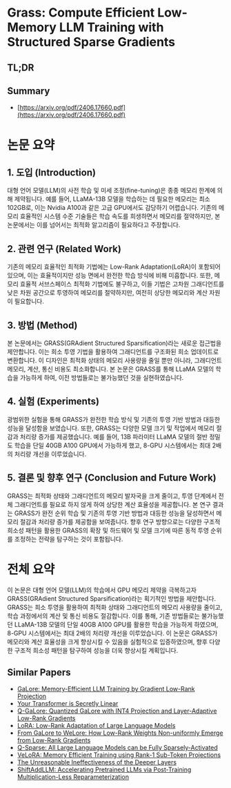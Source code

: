 # Grass: Compute Efficient Low-Memory LLM Training with Structured Sparse Gradients
## TL;DR
## Summary
- [https://arxiv.org/pdf/2406.17660.pdf](https://arxiv.org/pdf/2406.17660.pdf)

# 논문 요약

## 1. 도입 (Introduction)
대형 언어 모델(LLM)의 사전 학습 및 미세 조정(fine-tuning)은 종종 메모리 한계에 의해 제약됩니다. 예를 들어, LLaMA-13B 모델을 학습하는 데 필요한 메모리는 최소 102GB로, 이는 Nvidia A100과 같은 고급 GPU에서도 감당하기 어렵습니다. 기존의 메모리 효율적인 시스템 수준 기술들은 학습 속도를 희생하면서 메모리를 절약하지만, 본 논문에서는 이를 넘어서는 최적화 알고리즘이 필요하다고 주장합니다.

## 2. 관련 연구 (Related Work)
기존의 메모리 효율적인 최적화 기법에는 Low-Rank Adaptation(LoRA)이 포함되어 있으며, 이는 효율적이지만 성능 면에서 완전한 학습 방식에 비해 미흡합니다. 또한, 메모리 효율적 서브스페이스 최적화 기법에도 불구하고, 이들 기법은 고차원 그래디언트를 낮은 차원 공간으로 투영하여 메모리를 절약하지만, 여전히 상당한 메모리와 계산 자원이 필요합니다.

## 3. 방법 (Method)
본 논문에서는 GRASS(GRAdient Structured Sparsification)라는 새로운 접근법을 제안합니다. 이는 희소 투영 기법을 활용하여 그래디언트를 구조화된 희소 업데이트로 변환합니다. 이 디자인은 최적화 상태의 메모리 사용량을 줄일 뿐만 아니라, 그래디언트 메모리, 계산, 통신 비용도 최소화합니다. 본 논문은 GRASS를 통해 LLaMA 모델의 학습을 가능하게 하여, 이전 방법들로는 불가능했던 것을 실현하였습니다.

## 4. 실험 (Experiments)
광범위한 실험을 통해 GRASS가 완전한 학습 방식 및 기존의 투영 기반 방법과 대등한 성능을 달성함을 보였습니다. 또한, GRASS는 다양한 모델 크기 및 작업에서 메모리 절감과 처리량 증가를 제공했습니다. 예를 들어, 13B 파라미터 LLaMA 모델의 절반 정밀도 학습을 단일 40GB A100 GPU에서 가능하게 했고, 8-GPU 시스템에서는 최대 2배의 처리량 개선을 이루었습니다.

## 5. 결론 및 향후 연구 (Conclusion and Future Work)
GRASS는 최적화 상태와 그래디언트의 메모리 발자국을 크게 줄이고, 투영 단계에서 전체 그래디언트를 필요로 하지 않게 하여 상당한 계산 효율성을 제공합니다. 본 연구 결과는 GRASS가 완전 순위 학습 및 기존의 투영 기반 방법과 대등한 성능을 달성하면서 메모리 절감과 처리량 증가를 제공함을 보여줍니다. 향후 연구 방향으로는 다양한 구조적 희소성 패턴을 활용한 GRASS의 확장 및 하드웨어 및 모델 크기에 따른 동적 투영 순위를 조정하는 전략을 탐구하는 것이 포함됩니다.

# 전체 요약
이 논문은 대형 언어 모델(LLM)의 학습에서 GPU 메모리 제약을 극복하고자 GRASS(GRAdient Structured Sparsification)라는 획기적인 방법을 제안합니다. GRASS는 희소 투영을 활용하여 최적화 상태와 그래디언트의 메모리 사용량을 줄이고, 학습 과정에서의 계산 및 통신 비용도 절감합니다. 이를 통해, 기존 방법들로는 불가능했던 LLaMA-13B 모델의 단일 40GB A100 GPU를 활용한 학습을 가능하게 하였으며, 8-GPU 시스템에서는 최대 2배의 처리량 개선을 이루었습니다. 이 논문은 GRASS가 메모리와 계산 효율성을 크게 향상시킬 수 있음을 실험적으로 입증하였으며, 향후 다양한 구조적 희소성 패턴을 탐구하여 성능을 더욱 향상시킬 계획입니다.

## Similar Papers
- [GaLore: Memory-Efficient LLM Training by Gradient Low-Rank Projection](2403.03507.md)
- [Your Transformer is Secretly Linear](2405.12250.md)
- [Q-GaLore: Quantized GaLore with INT4 Projection and Layer-Adaptive Low-Rank Gradients](2407.08296.md)
- [LoRA: Low-Rank Adaptation of Large Language Models](2106.09685.md)
- [From GaLore to WeLore: How Low-Rank Weights Non-uniformly Emerge from Low-Rank Gradients](2407.11239.md)
- [Q-Sparse: All Large Language Models can be Fully Sparsely-Activated](2407.10969.md)
- [VeLoRA: Memory Efficient Training using Rank-1 Sub-Token Projections](2405.17991.md)
- [The Unreasonable Ineffectiveness of the Deeper Layers](2403.17887.md)
- [ShiftAddLLM: Accelerating Pretrained LLMs via Post-Training Multiplication-Less Reparameterization](2406.05981.md)
